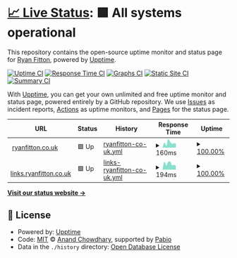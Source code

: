 # [📈 Live Status](https://status.ryanfitton.co.uk): <!--live status--> **🟩 All systems operational**

This repository contains the open-source uptime monitor and status page for [Ryan Fitton](https://ryanfitton.co.uk), powered by [Upptime](https://github.com/upptime/upptime).

[![Uptime CI](https://github.com/ryanfitton/upptime/workflows/Uptime%20CI/badge.svg)](https://github.com/ryanfitton/upptime/actions?query=workflow%3A%22Uptime+CI%22)
[![Response Time CI](https://github.com/ryanfitton/upptime/workflows/Response%20Time%20CI/badge.svg)](https://github.com/ryanfitton/upptime/actions?query=workflow%3A%22Response+Time+CI%22)
[![Graphs CI](https://github.com/ryanfitton/upptime/workflows/Graphs%20CI/badge.svg)](https://github.com/ryanfitton/upptime/actions?query=workflow%3A%22Graphs+CI%22)
[![Static Site CI](https://github.com/ryanfitton/upptime/workflows/Static%20Site%20CI/badge.svg)](https://github.com/ryanfitton/upptime/actions?query=workflow%3A%22Static+Site+CI%22)
[![Summary CI](https://github.com/ryanfitton/upptime/workflows/Summary%20CI/badge.svg)](https://github.com/ryanfitton/upptime/actions?query=workflow%3A%22Summary+CI%22)

With [Upptime](https://upptime.js.org), you can get your own unlimited and free uptime monitor and status page, powered entirely by a GitHub repository. We use [Issues](https://github.com/ryanfitton/upptime/issues) as incident reports, [Actions](https://github.com/ryanfitton/upptime/actions) as uptime monitors, and [Pages](https://status.ryanfitton.co.uk) for the status page.

<!--start: status pages-->
<!-- This summary is generated by Upptime (https://github.com/upptime/upptime) -->
<!-- Do not edit this manually, your changes will be overwritten -->
<!-- prettier-ignore -->
| URL | Status | History | Response Time | Uptime |
| --- | ------ | ------- | ------------- | ------ |
| <img alt="" src="https://icons.duckduckgo.com/ip3/ryanfitton.co.uk.ico" height="13"> [ryanfitton.co.uk](https://ryanfitton.co.uk) | 🟩 Up | [ryanfitton-co-uk.yml](https://github.com/ryanfitton/upptime/commits/HEAD/history/ryanfitton-co-uk.yml) | <details><summary><img alt="Response time graph" src="./graphs/ryanfitton-co-uk/response-time-week.png" height="20"> 160ms</summary><br><a href="https://status.ryanfitton.co.uk/history/ryanfitton-co-uk"><img alt="Response time 472" src="https://img.shields.io/endpoint?url=https%3A%2F%2Fraw.githubusercontent.com%2Fryanfitton%2Fupptime%2FHEAD%2Fapi%2Fryanfitton-co-uk%2Fresponse-time.json"></a><br><a href="https://status.ryanfitton.co.uk/history/ryanfitton-co-uk"><img alt="24-hour response time 146" src="https://img.shields.io/endpoint?url=https%3A%2F%2Fraw.githubusercontent.com%2Fryanfitton%2Fupptime%2FHEAD%2Fapi%2Fryanfitton-co-uk%2Fresponse-time-day.json"></a><br><a href="https://status.ryanfitton.co.uk/history/ryanfitton-co-uk"><img alt="7-day response time 160" src="https://img.shields.io/endpoint?url=https%3A%2F%2Fraw.githubusercontent.com%2Fryanfitton%2Fupptime%2FHEAD%2Fapi%2Fryanfitton-co-uk%2Fresponse-time-week.json"></a><br><a href="https://status.ryanfitton.co.uk/history/ryanfitton-co-uk"><img alt="30-day response time 209" src="https://img.shields.io/endpoint?url=https%3A%2F%2Fraw.githubusercontent.com%2Fryanfitton%2Fupptime%2FHEAD%2Fapi%2Fryanfitton-co-uk%2Fresponse-time-month.json"></a><br><a href="https://status.ryanfitton.co.uk/history/ryanfitton-co-uk"><img alt="1-year response time 472" src="https://img.shields.io/endpoint?url=https%3A%2F%2Fraw.githubusercontent.com%2Fryanfitton%2Fupptime%2FHEAD%2Fapi%2Fryanfitton-co-uk%2Fresponse-time-year.json"></a></details> | <details><summary><a href="https://status.ryanfitton.co.uk/history/ryanfitton-co-uk">100.00%</a></summary><a href="https://status.ryanfitton.co.uk/history/ryanfitton-co-uk"><img alt="All-time uptime 99.86%" src="https://img.shields.io/endpoint?url=https%3A%2F%2Fraw.githubusercontent.com%2Fryanfitton%2Fupptime%2FHEAD%2Fapi%2Fryanfitton-co-uk%2Fuptime.json"></a><br><a href="https://status.ryanfitton.co.uk/history/ryanfitton-co-uk"><img alt="24-hour uptime 100.00%" src="https://img.shields.io/endpoint?url=https%3A%2F%2Fraw.githubusercontent.com%2Fryanfitton%2Fupptime%2FHEAD%2Fapi%2Fryanfitton-co-uk%2Fuptime-day.json"></a><br><a href="https://status.ryanfitton.co.uk/history/ryanfitton-co-uk"><img alt="7-day uptime 100.00%" src="https://img.shields.io/endpoint?url=https%3A%2F%2Fraw.githubusercontent.com%2Fryanfitton%2Fupptime%2FHEAD%2Fapi%2Fryanfitton-co-uk%2Fuptime-week.json"></a><br><a href="https://status.ryanfitton.co.uk/history/ryanfitton-co-uk"><img alt="30-day uptime 100.00%" src="https://img.shields.io/endpoint?url=https%3A%2F%2Fraw.githubusercontent.com%2Fryanfitton%2Fupptime%2FHEAD%2Fapi%2Fryanfitton-co-uk%2Fuptime-month.json"></a><br><a href="https://status.ryanfitton.co.uk/history/ryanfitton-co-uk"><img alt="1-year uptime 99.86%" src="https://img.shields.io/endpoint?url=https%3A%2F%2Fraw.githubusercontent.com%2Fryanfitton%2Fupptime%2FHEAD%2Fapi%2Fryanfitton-co-uk%2Fuptime-year.json"></a></details>
| <img alt="" src="https://icons.duckduckgo.com/ip3/links.ryanfitton.co.uk.ico" height="13"> [links.ryanfitton.co.uk](https://links.ryanfitton.co.uk) | 🟩 Up | [links-ryanfitton-co-uk.yml](https://github.com/ryanfitton/upptime/commits/HEAD/history/links-ryanfitton-co-uk.yml) | <details><summary><img alt="Response time graph" src="./graphs/links-ryanfitton-co-uk/response-time-week.png" height="20"> 194ms</summary><br><a href="https://status.ryanfitton.co.uk/history/links-ryanfitton-co-uk"><img alt="Response time 207" src="https://img.shields.io/endpoint?url=https%3A%2F%2Fraw.githubusercontent.com%2Fryanfitton%2Fupptime%2FHEAD%2Fapi%2Flinks-ryanfitton-co-uk%2Fresponse-time.json"></a><br><a href="https://status.ryanfitton.co.uk/history/links-ryanfitton-co-uk"><img alt="24-hour response time 131" src="https://img.shields.io/endpoint?url=https%3A%2F%2Fraw.githubusercontent.com%2Fryanfitton%2Fupptime%2FHEAD%2Fapi%2Flinks-ryanfitton-co-uk%2Fresponse-time-day.json"></a><br><a href="https://status.ryanfitton.co.uk/history/links-ryanfitton-co-uk"><img alt="7-day response time 194" src="https://img.shields.io/endpoint?url=https%3A%2F%2Fraw.githubusercontent.com%2Fryanfitton%2Fupptime%2FHEAD%2Fapi%2Flinks-ryanfitton-co-uk%2Fresponse-time-week.json"></a><br><a href="https://status.ryanfitton.co.uk/history/links-ryanfitton-co-uk"><img alt="30-day response time 204" src="https://img.shields.io/endpoint?url=https%3A%2F%2Fraw.githubusercontent.com%2Fryanfitton%2Fupptime%2FHEAD%2Fapi%2Flinks-ryanfitton-co-uk%2Fresponse-time-month.json"></a><br><a href="https://status.ryanfitton.co.uk/history/links-ryanfitton-co-uk"><img alt="1-year response time 207" src="https://img.shields.io/endpoint?url=https%3A%2F%2Fraw.githubusercontent.com%2Fryanfitton%2Fupptime%2FHEAD%2Fapi%2Flinks-ryanfitton-co-uk%2Fresponse-time-year.json"></a></details> | <details><summary><a href="https://status.ryanfitton.co.uk/history/links-ryanfitton-co-uk">100.00%</a></summary><a href="https://status.ryanfitton.co.uk/history/links-ryanfitton-co-uk"><img alt="All-time uptime 99.98%" src="https://img.shields.io/endpoint?url=https%3A%2F%2Fraw.githubusercontent.com%2Fryanfitton%2Fupptime%2FHEAD%2Fapi%2Flinks-ryanfitton-co-uk%2Fuptime.json"></a><br><a href="https://status.ryanfitton.co.uk/history/links-ryanfitton-co-uk"><img alt="24-hour uptime 100.00%" src="https://img.shields.io/endpoint?url=https%3A%2F%2Fraw.githubusercontent.com%2Fryanfitton%2Fupptime%2FHEAD%2Fapi%2Flinks-ryanfitton-co-uk%2Fuptime-day.json"></a><br><a href="https://status.ryanfitton.co.uk/history/links-ryanfitton-co-uk"><img alt="7-day uptime 100.00%" src="https://img.shields.io/endpoint?url=https%3A%2F%2Fraw.githubusercontent.com%2Fryanfitton%2Fupptime%2FHEAD%2Fapi%2Flinks-ryanfitton-co-uk%2Fuptime-week.json"></a><br><a href="https://status.ryanfitton.co.uk/history/links-ryanfitton-co-uk"><img alt="30-day uptime 100.00%" src="https://img.shields.io/endpoint?url=https%3A%2F%2Fraw.githubusercontent.com%2Fryanfitton%2Fupptime%2FHEAD%2Fapi%2Flinks-ryanfitton-co-uk%2Fuptime-month.json"></a><br><a href="https://status.ryanfitton.co.uk/history/links-ryanfitton-co-uk"><img alt="1-year uptime 99.98%" src="https://img.shields.io/endpoint?url=https%3A%2F%2Fraw.githubusercontent.com%2Fryanfitton%2Fupptime%2FHEAD%2Fapi%2Flinks-ryanfitton-co-uk%2Fuptime-year.json"></a></details>

<!--end: status pages-->

[**Visit our status website →**](https://status.ryanfitton.co.uk)

## 📄 License

- Powered by: [Upptime](https://github.com/upptime/upptime)
- Code: [MIT](./LICENSE) © [Anand Chowdhary](https://anandchowdhary.com), supported by [Pabio](https://pabio.com)
- Data in the `./history` directory: [Open Database License](https://opendatacommons.org/licenses/odbl/1-0/)
